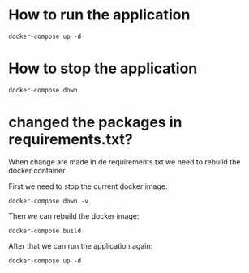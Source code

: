 # How to run the application

```
docker-compose up -d
```

# How to stop the application

```
docker-compose down
```

# changed the packages in requirements.txt?
When change are made in de requirements.txt we need to rebuild the docker container

First we need to stop the current docker image:
```
docker-compose down -v
```

Then we can rebuild the docker image:
```
docker-compose build
```

After that we can run the application again:
```
docker-compose up -d
```